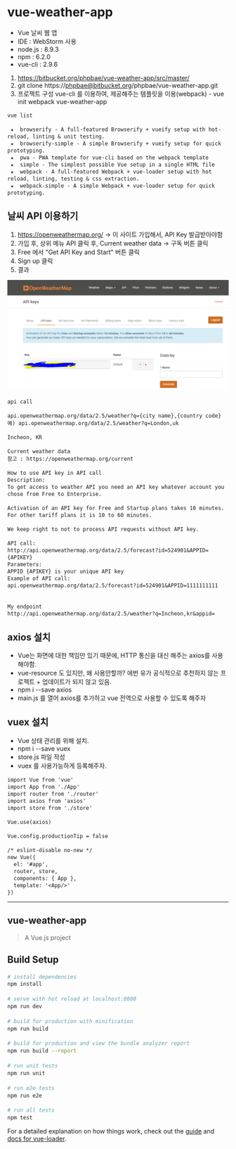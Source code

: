 # vue-weather-app

- Vue 날씨 웹 앱
- IDE : WebStorm 사용
- node.js : 8.9.3
- npm : 6.2.0
- vue-cli : 2.9.6

1. https://bitbucket.org/phpbae/vue-weather-app/src/master/
2. git clone https://phpbae@bitbucket.org/phpbae/vue-weather-app.git
3. 프로젝트 구성 vue-cli 를 이용하여, 제공해주는 템플릿을 이용(webpack) - vue init webpack vue-weather-app
```
vue list

 ★  browserify - A full-featured Browserify + vueify setup with hot-reload, linting & unit testing.
 ★  browserify-simple - A simple Browserify + vueify setup for quick prototyping.
 ★  pwa - PWA template for vue-cli based on the webpack template
 ★  simple - The simplest possible Vue setup in a single HTML file
 ★  webpack - A full-featured Webpack + vue-loader setup with hot reload, linting, testing & css extraction.
 ★  webpack-simple - A simple Webpack + vue-loader setup for quick prototyping.
```

## 날씨 API 이용하기
1. https://openweathermap.org/  -> 이 사이트 가입해서, API Key 발급받아야함
2. 가입 후, 상위 메뉴 API 클릭 후, Current weather data -> 구독 버튼 클릭
3. Free 에서 "Get API Key and Start" 버튼 클릭
4. Sign up 클릭
5. 결과

![api result](./img/api.PNG)

```
api call

api.openweathermap.org/data/2.5/weather?q={city name},{country code}
예) api.openweathermap.org/data/2.5/weather?q=London,uk

Incheon, KR

Current weather data
참고 : https://openweathermap.org/current

How to use API key in API call
Description:
To get access to weather API you need an API key whatever account you chose from Free to Enterprise.

Activation of an API key for Free and Startup plans takes 10 minutes. For other tariff plans it is 10 to 60 minutes.

We keep right to not to process API requests without API key.

API call:
http://api.openweathermap.org/data/2.5/forecast?id=524901&APPID={APIKEY}
Parameters:
APPID {APIKEY} is your unique API key 
Example of API call:
api.openweathermap.org/data/2.5/forecast?id=524901&APPID=1111111111 


My endpoint
http://api.openweathermap.org/data/2.5/weather?q=Incheon,kr&appid=

```

## axios 설치

- Vue는 화면에 대한 책임만 있기 때문에, HTTP 통신을 대신 해주는 axios를 사용해야함. 
- vue-resource 도 있지만, 왜 사용안할까? 에번 유가 공식적으로 추천하지 않는 프로젝트 + 업데이트가 되지 않고 있음.
- npm i --save axios
- main.js 를 열어 axios를 추가하고  vue 전역으로 사용할 수 있도록 해주자

## vuex 설치

- Vue 상태 관리를 위해 설치.
- npm i --save vuex
- store.js 파일 작성
- vuex 를 사용가능하게 등록해주자.

```
import Vue from 'vue'
import App from './App'
import router from './router'
import axios from 'axios'
import store from './store'

Vue.use(axios)

Vue.config.productionTip = false

/* eslint-disable no-new */
new Vue({
  el: '#app',
  router, store,
  components: { App },
  template: '<App/>'
})
```

---

## vue-weather-app

> A Vue.js project

## Build Setup

``` bash
# install dependencies
npm install

# serve with hot reload at localhost:8080
npm run dev

# build for production with minification
npm run build

# build for production and view the bundle analyzer report
npm run build --report

# run unit tests
npm run unit

# run e2e tests
npm run e2e

# run all tests
npm test
```

For a detailed explanation on how things work, check out the [guide](http://vuejs-templates.github.io/webpack/) and [docs for vue-loader](http://vuejs.github.io/vue-loader).
